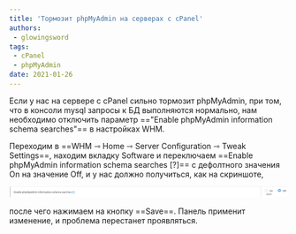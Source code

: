 ```yaml
---
title: 'Тормозит phpMyAdmin на серверах c cPanel'
authors: 
 - glowingsword
tags:
 - cPanel
 - phpMyAdmin
date: 2021-01-26
---
```


Если у нас на сервере с cPanel сильно тормозит phpMyAdmin, при том, что в консоли mysql запросы к БД выполняются нормально, нам необходимо отключить параметр =="Enable phpMyAdmin information schema searches"== в настройках WHM.

Переходим в ==WHM ⇾ Home ⇾ Server Configuration ⇾ Tweak Settings==, находим вкладку Software и переключаем ==Enable phpMyAdmin information schema searches [?]== с дефолтного значения On на значение Off, и у нас должно получиться, как на скриншоте,

 ![!Description](/assets/img/cpanel_how_to_disable_phpmyadmin_schema_searches.png)

 после чего нажимаем на кнопку ==Save==. Панель применит изменение, и проблема перестанет проявляться.



